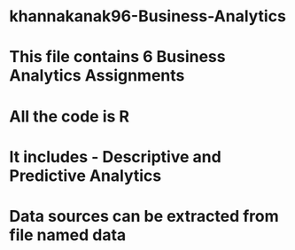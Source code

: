 # khannakanak96-Business-Analytics
# This file contains 6 Business Analytics Assignments 
# All the code is R 
# It includes - Descriptive and Predictive Analytics 
# Data sources can be extracted from file named data
